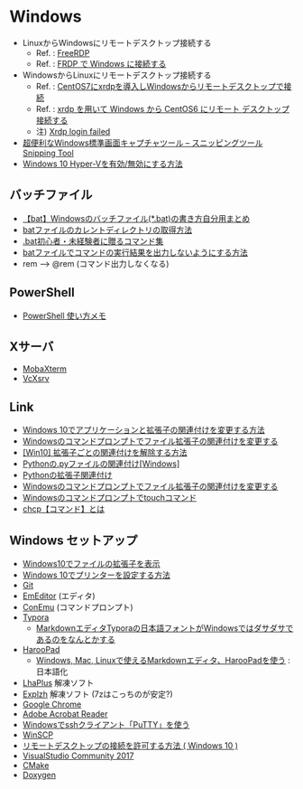 
# Windows


* LinuxからWindowsにリモートデスクトップ接続する
  * Ref. : [FreeRDP](https://github.com/FreeRDP/FreeRDP)
  * Ref. : [FRDP で Windows に接続する](https://www.server-world.info/query?os=CentOS_7&p=x&f=5)
* WindowsからLinuxにリモートデスクトップ接続する
  * Ref. : [CentOS7にxrdpを導入しWindowsからリモートデスクトップで接続](https://qiita.com/shinoere/items/35793d9c6155145cb37c)
  * Ref. : [xrdp を用いて Windows から CentOS6 にリモート デスクトップ接続する](https://kogelog.com/2014/09/23/20140923-02/)
   * 注) [Xrdp login failed](https://askubuntu.com/questions/773626/xrdp-login-failed)
 * [超便利なWindows標準画面キャプチャツール – スニッピングツール Snipping Tool](http://techblog.ecstudio.jp/tech-tips/snipping-tool.html)
 * [Windows 10 Hyper-Vを有効/無効にする方法](http://kagasu.hatenablog.com/entry/2016/09/24/192659)

## バッチファイル

* [【bat】Windowsのバッチファイル(*.bat)の書き方自分用まとめ](https://qiita.com/sksmnagisa/items/8c4c1788af44cc1dc63a)
* [batファイルのカレントディレクトリの取得方法](https://qiita.com/shinichiro106/items/efb5052ef5fb8138c26d)
* [.bat初心者・未経験者に贈るコマンド集](https://qiita.com/sawa_tsuka/items/4432263ef34418175fa9)
* [batファイルでコマンドの実行結果を出力しないようにする方法](https://qiita.com/uhooi/items/b8b25761a5c4efe9025a)
* rem --> @rem  (コマンド出力しなくなる)

## PowerShell

* [PowerShell 使い方メモ](https://qiita.com/opengl-8080/items/bb0f5e4f1c7ce045cc57)

## Xサーバ

* [MobaXterm](https://mobaxterm.mobatek.net/)
* [VcXsrv](https://sourceforge.net/projects/vcxsrv/ )

## Link

* [Windows 10でアプリケーションと拡張子の関連付けを変更する方法](https://121ware.com/qasearch/1007/app/servlet/relatedqa?QID=018054)
* [Windowsのコマンドプロンプトでファイル拡張子の関連付けを変更する](http://www.atmarkit.co.jp/ait/articles/0701/27/news021.html)
* [[Win10] 拡張子ごとの関連付けを解除する方法](https://shnk38.com/pc/how-to-win/win10-ext-association/)
* [Pythonの.pyファイルの関連付け[Windows]](http://cartman0.hatenablog.com/entry/2016/04/11/153733)
* [Pythonの拡張子関連付け](http://crape.org/tips/programming/91-python-assoc.html)
* [Windowsのコマンドプロンプトでファイル拡張子の関連付けを変更する](http://www.atmarkit.co.jp/ait/articles/0701/27/news021.html)
* [Windowsのコマンドプロンプトでtouchコマンド](https://qiita.com/Hiroki_M/items/ffac4383baac1c03adc0)
* [chcp【コマンド】とは](http://wa3.i-3-i.info/word12332.html)

## Windows セットアップ

* [Windows10でファイルの拡張子を表示](http://qa.nifty.com/cs/catalog/faq_nqa/qid_15385/1.htm)
* [Windows 10でプリンターを設定する方法](https://121ware.com/qasearch/1007/app/servlet/relatedqa?QID=018177)
* [Git](Git.md)
* [EmEditor](https://jp.emeditor.com/download/) (エディタ)
* [ConEmu](https://conemu.github.io/)  (コマンドプロンプト)
* [Typora](https://typora.io/)
   * [MarkdownエディタTyporaの日本語フォントがWindowsではダサダサであるのをなんとかする](https://qiita.com/kouichi-c-nakamura/items/45947bcbc954ea611593)
* [HarooPad](http://pad.haroopress.com/)
   * [Windows, Mac, Linuxで使えるMarkdownエディタ、HarooPadを使う](https://qiita.com/shohei909/items/f33a6cace1c83bf36c8a)  : 日本語化
* [LhaPlus](https://forest.watch.impress.co.jp/library/software/lhaplus/)   解凍ソフト
* [Explzh](https://www.ponsoftware.com/) 解凍ソフト (7zはこっちのが安定?)
* [Google Chrome]( https://www.google.co.jp/chrome/browser/desktop/index.html)
* [Adobe Acrobat Reader](https://get.adobe.com/reader/?loc=jp)
* [Windowsでsshクライアント「PuTTY」を使う](http://www.atmarkit.co.jp/ait/articles/1006/25/news095.html)
* [WinSCP](https://winscp.net/eng/docs/lang:jp)
* [リモートデスクトップの接続を許可する方法 ( Windows 10 )](http://faq3.dospara.co.jp/faq/show/06300?site_domain=default)
* [VisualStudio Community 2017](https://www.visualstudio.com/ja/downloads/?rr=https%3A%2F%2Fwww.microsoft.com%2Fja-jp%2Fdev%2Fproducts%2Fcommunity.aspx)
* [CMake](https://cmake.org/)
* [Doxygen](www.doxygen.jp/)

